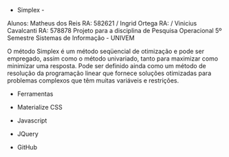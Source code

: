 - Simplex - 

Alunos: Matheus dos Reis RA: 582621 / Ingrid Ortega RA:       / Vinicius Cavalcanti RA: 578878
Projeto para a disciplina de Pesquisa Operacional
5º Semestre Sistemas de Informação - UNIVEM

O método Simplex é um método seqüencial de otimização e pode ser empregado, assim como o método univariado, tanto para maximizar como minimizar uma resposta. Pode ser definido ainda como um método de resolução da programação linear que fornece soluções otimizadas para problemas complexos que têm muitas variáveis e restrições.

- Ferramentas

- Materialize CSS
- Javascript
- JQuery
- GitHub 
